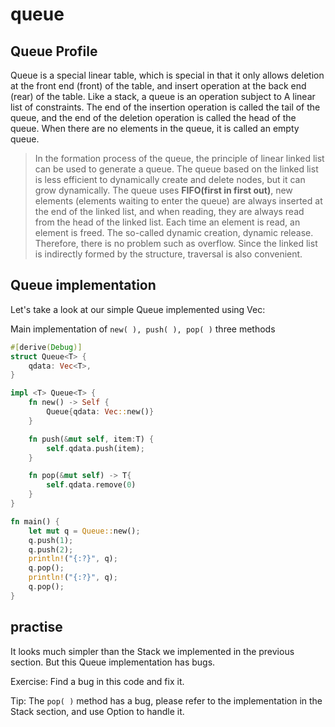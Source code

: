 # queue

## Queue Profile
Queue is a special linear table, which is special in that it only allows deletion at the front end (front) of the table, and insert operation at the back end (rear) of the table. Like a stack, a queue is an operation subject to A linear list of constraints. The end of the insertion operation is called the tail of the queue, and the end of the deletion operation is called the head of the queue. When there are no elements in the queue, it is called an empty queue.

>In the formation process of the queue, the principle of linear linked list can be used to generate a queue. The queue based on the linked list is less efficient to dynamically create and delete nodes, but it can grow dynamically. The queue uses **FIFO(first in first out)**, new elements (elements waiting to enter the queue) are always inserted at the end of the linked list, and when reading, they are always read from the head of the linked list. Each time an element is read, an element is freed. The so-called dynamic creation, dynamic release. Therefore, there is no problem such as overflow. Since the linked list is indirectly formed by the structure, traversal is also convenient.

## Queue implementation
Let's take a look at our simple Queue implemented using Vec:

Main implementation of `new( ), push( ), pop( )` three methods

```rust
#[derive(Debug)]
struct Queue<T> {
    qdata: Vec<T>,
}

impl <T> Queue<T> {
    fn new() -> Self {
        Queue{qdata: Vec::new()}
    }

    fn push(&mut self, item:T) {
        self.qdata.push(item);
    }

    fn pop(&mut self) -> T{
        self.qdata.remove(0)
    }
}

fn main() {
    let mut q = Queue::new();
    q.push(1);
    q.push(2);
    println!("{:?}", q);
    q.pop();
    println!("{:?}", q);
    q.pop();
}
```

## practise
It looks much simpler than the Stack we implemented in the previous section. But this Queue implementation has bugs.

Exercise: Find a bug in this code and fix it.

Tip: The `pop( )` method has a bug, please refer to the implementation in the Stack section, and use Option to handle it.
